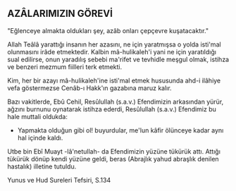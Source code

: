 ## AZÂLARIMIZIN GÖREVİ

"Eğlenceye almakta oldukları şey, azâb on­ları çepçevre kuşatacaktır."

Allah Teâlâ yarattığı insanın her azasını, ne için yaratmışsa o yolda isti'mal olunmasını irâde etmektedir. Kalbin mâ-hulikaleh'i yani ne için yaratıldığı sual edilirse, onun yaradı­lış sebebi ma'rifet ve tevhidle meşgul olmak, istihza ve benzeri mezmum fiilleri terk etmekti.

Kim, her bir azayı mâ-hulikaleh'ine isti'mal etmek hususunda ahd-i ilâhiye vefa göstermezse Cenâb-ı Hakk'ın gazabına maruz kalır.

Bazı vakitlerde, Ebû Cehil, Resûlullah (s.a.v.) Efendimizin arkasından yürür, ağzını burnunu oynatarak istihza ederdi, Resûlullah (s.a.v.) Efendimiz bu hale muttali oldukda:

- Yapmakta olduğun gibi ol! buyurdular, me'lun kâfir ölünceye kadar aynı hal içinde kaldı.

Utbe bin Ebî Muayt -lâ'netullah- da Efendi­mizin yüzüne tükürük attı. Attığı tükürük
dönüp kendi yüzüne geldi, beras (Abrajlık yahud abraşlık denilen hastalık) illetine tutuldu.

Yunus ve Hud Sureleri Tefsiri, S.134
